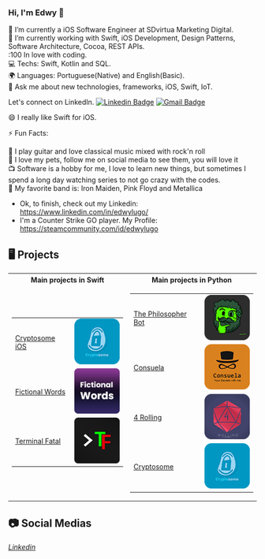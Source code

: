 ### Hi, I'm Edwy  👋

🏢 I’m currently a iOS Software Engineer at SDvirtua Marketing Digital.<br>
🌱 I’m currently working with Swift, iOS Development, Design Patterns, Software Architecture, Cocoa, REST APIs.<br>
:100 In love with coding.<br>
💻 Techs: Swift, Kotlin and SQL.<br>
🌍 Languages: Portuguese(Native) and English(Basic).<br>
💬 Ask me about new technologies, frameworks, iOS, Swift, IoT.<br>

Let's connect on LinkedIn.
[![Linkedin Badge](https://img.shields.io/badge/-LinkedIn-blue?style=flat-square&logo=Linkedin&logoColor=white&link=https://www.linkedin.com/in/marcospojr/)](https://www.linkedin.com/in/edwylugo/)
[![Gmail Badge](https://img.shields.io/badge/-Gmail-c14438?style=flat-square&logo=Gmail&logoColor=white&link=mailto:edwylugo@gmail.com)](mailto:edwylugo@gmail.com)

😄 I really like Swift for iOS.

⚡ Fun Facts:

:guitar: I play guitar and love classical music mixed with rock'n roll<br>
:dog: I love my pets, follow me on social media to see them, you will love it<br>
:tv: Software is a hobby for me, I love to learn new things, but sometimes I spend a long day watching series to not go crazy with the codes.<br>
:100: My favorite band is: Iron Maiden, Pink Floyd and Metallica<br>
- Ok, to finish, check out my Linkedin: https://www.linkedin.com/in/edwylugo/<br>
- I'm a Counter Strike GO player. My Profile: https://steamcommunity.com/id/edwylugo<br>

## 🖥️ Projects
<table>
<tr><th>Main projects in Swift</th><th>Main projects in Python</th></tr>
<tr><td>

<table style="display: inline-block;">
  <tr>
<td><a href="https://github.com/CaioMadeira/Cryptosome-iOS">Cryptosome iOS</a></td>
    <td><img src="https://github.com/CaioMadeira/CaioMadeira/blob/master/icons/icon_cryptsome.png" alt=""/></td>
  </tr>
  <tr>
    <td><a href="https://github.com/CaioMadeira/FictionalWords-iOS">Fictional Words</a></td>
    <td><img src="https://github.com/CaioMadeira/CaioMadeira/blob/master/icons/fictional-words.png" alt=""/></td>
  </tr>
  <tr>
    <td>
    <a href="https://github.com/CaioMadeira/TerminalFatal">Terminal Fatal</a></td>
    <td><img src="https://github.com/CaioMadeira/CaioMadeira/blob/master/icons/icon_terminalfatal.png" alt=""/></td>
  </tr>

</table>


</td><td>

<table style="float: left;">
  <tr>
    <td><a href="https://github.com/CaioMadeira/The-Philosopher-BOT">The Philosopher Bot</a></td>
    <td><img src="https://github.com/CaioMadeira/CaioMadeira/blob/master/icons/icon_philosopher.png" alt="Sublime's custom image"/></td>
  </tr>
  <tr>
    <td><a href="https://github.com/CaioMadeira/Consuela">Consuela</a></td>
    <td><img src="https://github.com/CaioMadeira/CaioMadeira/blob/master/icons/icon_consuela.png" alt="Sublime's custom image"/></td>
  </tr>
  <tr>
    <td>
    <a href="https://github.com/CaioMadeira/4rolling">4 Rolling</a></td>
    <td><img src="https://github.com/CaioMadeira/CaioMadeira/blob/master/icons/icon_4rolling.png" alt="Sublime's custom image"/></td>
  </tr>
  <tr>
<td><a href="https://github.com/CaioMadeira/Cryptosome">Cryptosome</a></td>
    <td><img src="https://github.com/CaioMadeira/CaioMadeira/blob/master/icons/icon_cryptsome.png" alt="Sublime's custom image"/></td>
  </tr>
</table>

</td></tr> </table>



## 📷 Social Medias

###### [Linkedin](https://www.linkedin.com/in/caio-madeira/)
